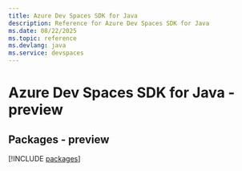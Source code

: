 ```yaml
---
title: Azure Dev Spaces SDK for Java
description: Reference for Azure Dev Spaces SDK for Java
ms.date: 08/22/2025
ms.topic: reference
ms.devlang: java
ms.service: devspaces
---
```

# Azure Dev Spaces SDK for Java - preview
## Packages - preview
[!INCLUDE [packages](dev-spaces-index.md)]